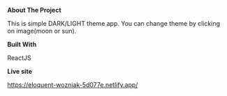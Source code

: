 **About The Project**

This is simple DARK/LIGHT theme app. You can change theme by clicking on image(moon or sun).

**Built With**

ReactJS

**Live site**

https://eloquent-wozniak-5d077e.netlify.app/
